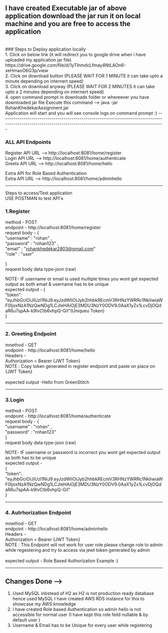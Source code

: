 ## I have created Executable jar of above application download the jar run it on local machine and you are free to access the application
<br>
### Steps to Deploy application locally

<br>
1. Click on below link (it will redirect you to google drive when i have uploaded my application jar file)
   https://drive.google.com/file/d/1yTihmdcLfmay4NtLAOn6-xeHmaoO6G3p/view
<br>
2. Click on download button (PLEASE WAIT FOR 1 MINUTE it can take upto a minute depending on internert speed)
<br>
3. Click on download anyway (PLEASE WAIT FOR 2 MINUTES it can take upto a 2 minutes depending on internert speed)
<br>
4. open command prompt in downloads folder or whereever you have downloaded jar file
   Execute this command --> java -jar RohanKhedekarAssignment.jar
<br>
Application will start and you will see console logs on command prompt :)
---------------------------------------------------------------------------------------------------------------------------------------------------------------


### ALL API Endpoints

Register API URL --> http://localhost:8081/home/register <br>
Login API URL --> http://localhost:8081/home/authenticate <br>
Greets API URL --> http://localhost:8081/home/hello <br>

Extra API for Role Based Authentication   <br>
Extra API URL --> http://localhost:8081/home/adminhello <br>

---------------------------------------------------------------------------------------------------------------------------------------------------------------

Steps to access/Test application <br>
USE POSTMAN to test API's <br>

### 1.Register <br>

method - POST <br>
endpoint - http://localhost:8081/home/register <br>
request body - { <br>
    "username" : "rohan" , <br>
    "password" : "rohan123" , <br>
    "email" : "rohankhedekar2803@gmail.com" <br>
    "role" : "user" <br>
   
} <br>
request body data type-json (raw) <br>

NOTE- IF username or email is used multiple times you wont get expected output as both email & username has to be unique <br>
expected output -
{ <br>
    "token": "eyJhbGciOiJIUzI1NiJ9.eyJzdWIiOiJyb2hhbkREcmV3RHNzYWRRc1NkIiwiaWF0IjoxNzA1NzQwNDg1LCJleHAiOjE3MDU3NzY0ODV9.0AaX1yZx1LcvDjOQdaR6u7spAA-k9lvCtb6vhpQ-GiI"(Uniqueu Token) <br>
} <br>

---------------------------------------------------------------------------------------------------------------------------------------------------------------
### 2. Greeting Endpoint <br>
   
mnethod - GET <br>
endpoint - http://localhost:8081/home/hello <br>
Headers - <br>
Authorization = Bearer {JWT Token} <br>
NOTE : Copy token generated in register endpoint and paste on place on {JWT Token} <br>
<br>
expected output -Hello from GreenStitch <br>
 
---------------------------------------------------------------------------------------------------------------------------------------------------------------
### 3.Login <br>

method - POST <br>
endpoint - http://localhost:8081/home/authenticate <br>
request body - { <br>
    "username" : "rohan" , <br>
    "password" : "rohan123" <br>
} <br>
request body data type-json (raw) <br>

NOTE- IF username or password is incorrect you wont get expected output as both has to be unique <br>
expected output - <br>
{ <br>
    "token": "eyJhbGciOiJIUzI1NiJ9.eyJzdWIiOiJyb2hhbkREcmV3RHNzYWRRc1NkIiwiaWF0IjoxNzA1NzQwNDg1LCJleHAiOjE3MDU3NzY0ODV9.0AaX1yZx1LcvDjOQdaR6u7spAA-k9lvCtb6vhpQ-GiI" <br>
} <br>

---------------------------------------------------------------------------------------------------------------------------------------------------------------
### 4. Autrhorization Endpoint <br>
   
mnethod - GET <br>
endpoint - http://localhost:8081/home/adminhello <br>
Headers - <br>
Authorization = Bearer {JWT Token} <br>
NOTE : This Endpoint will not work for user role please change role to admin while regestering and try to access via jewt token generated by admin <br>
<br>
expected output - Role Based Authorization Example :) <br>

----------------------------------------------------------------------------------------------------------------------------------------------------------------

## Changes Done --> <br>
1. Used MySQL inbstead of H2 as H2 is not production ready database hence used MySQL I have created AWS RDS instance for this to showcase my AWS knowledge <br>
2. I have created Role based Authentication so admin hello is not accessible for normal user (I have kept this role feild nullable & by default user ) <br>
3. Username & Email has to be Unique for every user while registering <br>
